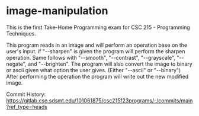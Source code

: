 # image-manipulation
This is the first Take-Home Programming exam for CSC 215 - Programming Techniques. 

This program reads in an image and will perform an operation base on the user's input. if "--sharpen" is given the program will perform the sharpen operation. Same follows with "--smooth", "--contrast", "--grayscale", "--negate", and "--brighten". The program will also convert the image to binary or ascii given what option the user gives. (Either "--ascii" or "--binary") After performing the operation the program will write out the new modified image. 

Commit History: https://gitlab.cse.sdsmt.edu/101061875/csc215f23programs/-/commits/main?ref_type=heads
